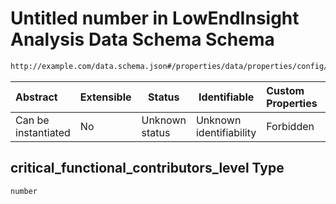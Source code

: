 # Untitled number in LowEndInsight Analysis Data Schema Schema

```txt
http://example.com/data.schema.json#/properties/data/properties/config/properties/critical_functional_contributors_level
```




| Abstract            | Extensible | Status         | Identifiable            | Custom Properties | Additional Properties | Access Restrictions | Defined In                                                                        |
| :------------------ | ---------- | -------------- | ----------------------- | :---------------- | --------------------- | ------------------- | --------------------------------------------------------------------------------- |
| Can be instantiated | No         | Unknown status | Unknown identifiability | Forbidden         | Allowed               | none                | [data.schema.json\*](../../out/schema/v1/data.schema.json "open original schema") |

## critical_functional_contributors_level Type

`number`
